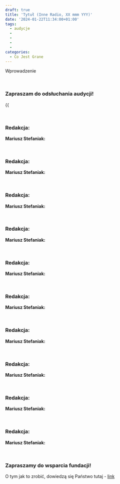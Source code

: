 ```yaml
---
draft: true
title: 'Tytuł (Inne Radio, XX mmm YYY)'
date: '2024-01-22T11:34:00+01:00'
tags:
  - audycje
  - 
  - 
  - 
  - 
categories:
  - Co Jest Grane
---
```


Wprowadzenie

<br>

### Zapraszam do odsłuchania audycji!

{{<audio src="audio/CJG_51_2024_01_27.mp3" caption="Zapis audycji CJG, publikowanej na łamach Innego Radia Głuchołazy w dniu 13 stycznia 2024">}}

<br>
 
### Redakcja: 

**Mariusz Stefaniak:** 
 
<br>
 
### Redakcja: 

**Mariusz Stefaniak:** 
 
<br>
 
### Redakcja: 

**Mariusz Stefaniak:** 
 
<br>
 
### Redakcja: 

**Mariusz Stefaniak:** 
 
<br>
 
### Redakcja: 

**Mariusz Stefaniak:** 
 
<br>
 
### Redakcja: 

**Mariusz Stefaniak:** 
 
<br>
 
### Redakcja: 

**Mariusz Stefaniak:** 
 
<br>
 
### Redakcja: 

**Mariusz Stefaniak:** 
 
<br>
 
### Redakcja: 

**Mariusz Stefaniak:** 
 
<br>
 
### Redakcja: 

**Mariusz Stefaniak:** 

<br>

### Zapraszamy do wsparcia fundacji!
O tym jak to zrobić, dowiedzą się Państwo tutaj - [link](https://audycje.com.pl/posts/dajmy-sobie-prezent/)